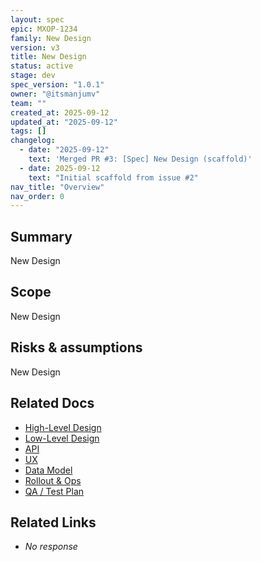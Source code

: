 ```yaml
---
layout: spec
epic: MXOP-1234
family: New Design
version: v3
title: New Design
status: active
stage: dev
spec_version: "1.0.1"
owner: "@itsmanjumv"
team: ""
created_at: 2025-09-12
updated_at: "2025-09-12"
tags: []
changelog:
  - date: "2025-09-12"
    text: 'Merged PR #3: [Spec] New Design (scaffold)'
  - date: 2025-09-12
    text: "Initial scaffold from issue #2"
nav_title: "Overview"
nav_order: 0
---
```

## Summary
New Design

## Scope
New Design

## Risks & assumptions
New Design

## Related Docs
- [High-Level Design](./hld.md)
- [Low-Level Design](./lld.md)
- [API](./api.md)
- [UX](./ux.md)
- [Data Model](./data-model.md)
- [Rollout & Ops](./rollout-ops.md)
- [QA / Test Plan](./qa-test.md)

## Related Links
- _No response_
